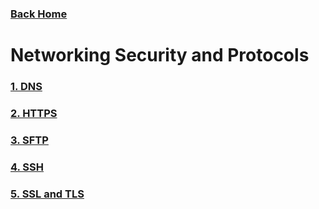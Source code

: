 ### [Back Home](../README.md)
# Networking Security and Protocols

### [1. DNS](dns/readme.md)
### [2. HTTPS](https/readme.md)
### [3. SFTP](sftp/readme.md)
### [4. SSH](ssh/readme.md)
### [5. SSL and TLS](ssl_tls/readme.md)
